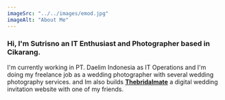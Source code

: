 ```yaml
---
imageSrc: "../../images/emod.jpg"
imageAlt: "About Me"
---
```


### Hi, I'm Sutrisno an IT Enthusiast and Photographer based in Cikarang.

I'm currently working in PT. Daelim Indonesia as IT Operations and I'm doing my freelance job as a wedding photographer with several wedding photography services. and Im also builds **[Thebridalmate](https://www.thebridalmate.com)**
a digital wedding invitation website with one of my friends.

